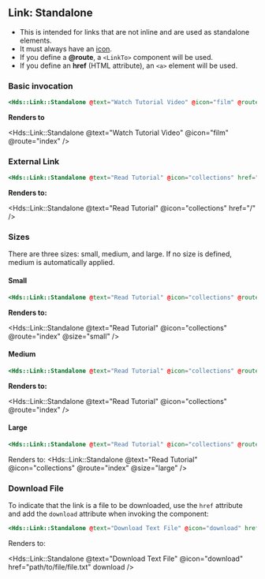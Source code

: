 ## Link: Standalone

- This is intended for links that are not inline and are used as standalone elements.
- It must always have an [icon](https://flight-hashicorp.vercel.app/).
- If you define a **@route**, a `<LinkTo>` component will be used.
- If you define an **href** (HTML attribute), an `<a>` element will be used.

### Basic invocation

```hbs
<Hds::Link::Standalone @text="Watch Tutorial Video" @icon="film" @route="index" />
```

**Renders to**

<Hds::Link::Standalone @text="Watch Tutorial Video" @icon="film" @route="index" />

### External Link

```hbs
<Hds::Link::Standalone @text="Read Tutorial" @icon="collections" href="/" />
```

**Renders to:**

<Hds::Link::Standalone @text="Read Tutorial" @icon="collections" href="/" />

### Sizes

There are three sizes: small, medium, and large.
If no size is defined, medium is automatically applied.

#### Small

```hbs
<Hds::Link::Standalone @text="Read Tutorial" @icon="collections" @route="index" @size="small" />
```

**Renders to:**

<Hds::Link::Standalone @text="Read Tutorial" @icon="collections" @route="index" @size="small" />

#### Medium

```hbs
<Hds::Link::Standalone @text="Read Tutorial" @icon="collections" @route="index" />
```

**Renders to:**

<Hds::Link::Standalone @text="Read Tutorial" @icon="collections" @route="index" />

#### Large

```hbs
<Hds::Link::Standalone @text="Read Tutorial" @icon="collections" @route="index" @size="large" />
```

Renders to:
<Hds::Link::Standalone @text="Read Tutorial" @icon="collections" @route="index" @size="large" />
### Download File

To indicate that the link is a file to be downloaded, use the `href` attribute and add the `download` attribute when invoking the component:

```hbs
<Hds::Link::Standalone @text="Download Text File" @icon="download" href="path/to/file/file.txt"  download />
```

Renders to:

<Hds::Link::Standalone @text="Download Text File" @icon="download" href="path/to/file/file.txt" download />
